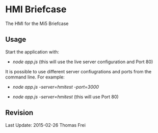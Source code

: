 
# HMI Briefcase

The HMI for the Mi5 Briefcase

## Usage

Start the application with:

* _node app.js_ (this will use the live server configuration and Port 80)

It is possible to use different server confiugrations and ports from the command line. For example:

* _node app.js -server=hmitest -port=3000_

* _node app.js -server=hmitest_ (this will use Port 80)

## Revision
Last Update: 2015-02-26 Thomas Frei